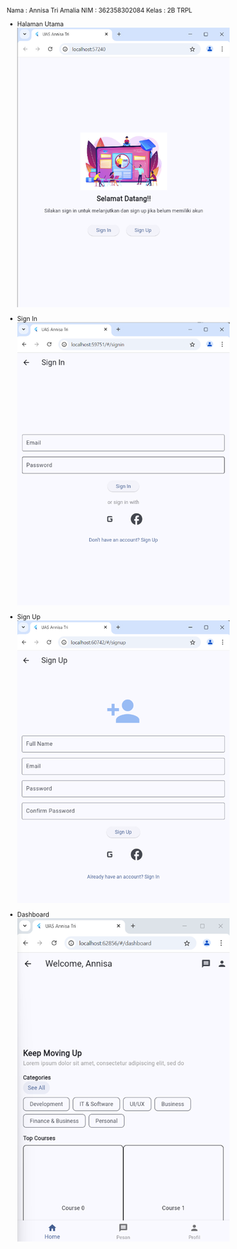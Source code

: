 Nama    : Annisa Tri Amalia
NIM     : 362358302084
Kelas   : 2B TRPL

- Halaman Utama
![1](image/1.png)

- Sign In
![2](image/2.png)

- Sign Up
![3](image/3.png)

- Dashboard 
![4](image/4.png)